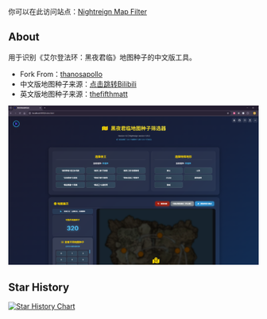 你可以在此访问站点：[Nightreign Map Filter](https://xxiixi.github.io/NightreignMapFilter/)

## About

用于识别《艾尔登法环：黑夜君临》地图种子的中文版工具。

- Fork From：[thanosapollo](https://github.com/thanosapollo/nightreign-mapseed-recogniser)
- 中文版地图种子来源：[点击跳转Bilibili](https://www.bilibili.com/video/BV1xGe1zrEED/?spm_id_from=333.337.search-card.all.click&vd_source=37640654dbdd4ab80b471a16ac6da3c0)
- 英文版地图种子来源：[thefifthmatt](https://github.com/thefifthmatt) 

<p align="center">
  <img src="/assets/images/screenshot.png" alt="Screenshot" width="600"/>
</p>

## Star History

[![Star History Chart](https://api.star-history.com/svg?repos=xxiixi/NightreignMapFilter&type=Date)](https://www.star-history.com/#xxiixi/NightreignMapFilter&Date)
